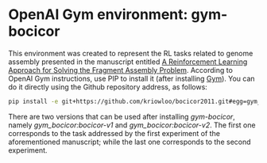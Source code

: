 # OpenAI Gym environment: gym-bocicor

This environment was created to represent the RL tasks related to genome assembly presented in the manuscript entitled [A Reinforcement Learning Approach for Solving the Fragment Assembly Problem](https://doi.org/10.1109/SYNASC.2011.9). According to OpenAI Gym instructions, use PIP to install it (after installing [Gym](https://gym.openai.com/)). You can do it directly using the Github repository address, as follows:

```sh
pip install -e git+https://github.com/kriowloo/bocicor2011.git#egg=gym_bocicor)
```

There are two versions that can be used after installing *gym-bocicor*, namely *gym_bocicor:bocicor-v1* and *gym_bocicor:bocicor-v2*. The first one corresponds to the task addressed by the first experiment of the aforementioned manuscript; while the last one corresponds to the second experiment.
